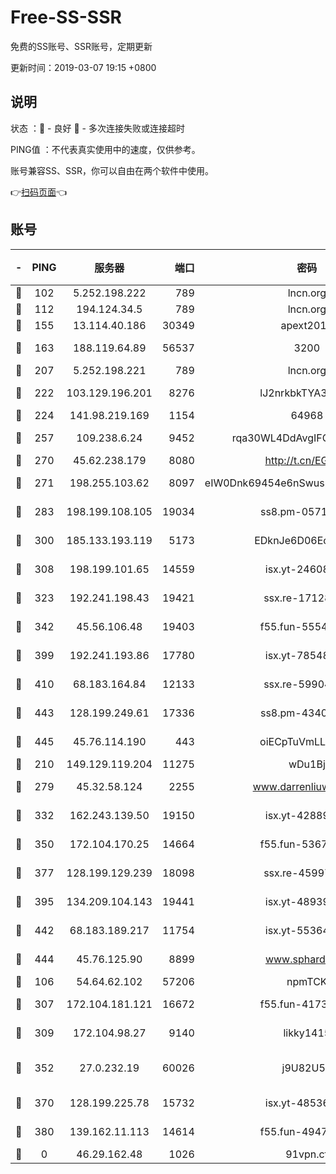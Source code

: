 # Free-SS-SSR

免费的SS账号、SSR账号，定期更新

更新时间：2019-03-07 19:15 +0800

## 说明

状态     ：🙂 - 良好 🙁 - 多次连接失败或连接超时

PING值   ：不代表真实使用中的速度，仅供参考。

账号兼容SS、SSR，你可以自由在两个软件中使用。

👉[扫码页面](https://liesauer.github.io/Free-SS-SSR/)👈

## 账号

|-|PING|服务器|端口|密码|加密方式|区域|
|:----:|:----:|:-----:|-----:|:----:|:----:|:----:|
|🙂|102|5.252.198.222|789|lncn.org|rc4|JP|
|🙂|112|194.124.34.5|789|lncn.org|rc4|JP|
|🙂|155|13.114.40.186|30349|apext2019|chacha20|JP|
|🙂|163|188.119.64.89|56537|3200|aes-256-cfb|RU|
|🙂|207|5.252.198.221|789|lncn.org|rc4|JP|
|🙂|222|103.129.196.201|8276|lJ2nrkbkTYA30wv0|aes-256-cfb|US|
|🙂|224|141.98.219.169|1154|64968|chacha20|US|
|🙂|257|109.238.6.24|9452|rqa30WL4DdAvgIFG6Fs3znzTa|aes-256-cfb|FR|
|🙂|270|45.62.238.179|8080|http://t.cn/EGJIyrl|rc4-md5|CA|
|🙂|271|198.255.103.62|8097|eIW0Dnk69454e6nSwuspv9DmS201tQ0D|aes-256-cfb|US|
|🙂|283|198.199.108.105|19034|ss8.pm-05716410|aes-256-cfb|US|
|🙂|300|185.133.193.119|5173|EDknJe6D06EoWDaw|aes-256-cfb|US|
|🙂|308|198.199.101.65|14559|isx.yt-24608045|aes-256-cfb|US|
|🙂|323|192.241.198.43|19421|ssx.re-17128013|aes-256-cfb|US|
|🙂|342|45.56.106.48|19403|f55.fun-55549591|aes-256-cfb|US|
|🙂|399|192.241.193.86|17780|isx.yt-78548549|aes-256-cfb|US|
|🙂|410|68.183.164.84|12133|ssx.re-59904626|aes-256-cfb|US|
|🙂|443|128.199.249.61|17336|ss8.pm-43407054|aes-256-cfb|SG|
|🙂|445|45.76.114.190|443|oiECpTuVmLLxk4Ts|aes-256-cfb|AU|
|🙂|210|149.129.119.204|11275|wDu1Bj|rc4-md5|HK|
|🙂|279|45.32.58.124|2255|www.darrenliuwei.com|aes-256-cfb|JP|
|🙂|332|162.243.139.50|19150|isx.yt-42889129|aes-256-cfb|US|
|🙂|350|172.104.170.25|14664|f55.fun-53676794|aes-256-cfb|SG|
|🙂|377|128.199.129.239|18098|ssx.re-45997655|aes-256-cfb|SG|
|🙂|395|134.209.104.143|19441|isx.yt-48939965|aes-256-cfb|SG|
|🙂|442|68.183.189.217|11754|isx.yt-55364676|aes-256-cfb|SG|
|🙂|444|45.76.125.90|8899|www.sphard.com|aes-256-cfb|AU|
|🙁|106|54.64.62.102|57206|npmTCK|rc4-md5|JP|
|🙁|307|172.104.181.121|16672|f55.fun-41734869|aes-256-cfb|SG|
|🙁|309|172.104.98.27|9140|likky1415|aes-256-cfb|JP|
|🙁|352|27.0.232.19|60026|j9U82U53|xchacha20-ietf-poly1305|HK|
|🙁|370|128.199.225.78|15732|isx.yt-48536641|aes-256-cfb|SG|
|🙁|380|139.162.11.113|14614|f55.fun-49472003|aes-256-cfb|SG|
|🙁|0|46.29.162.48|1026|91vpn.cf|rc4-md5|RU|
